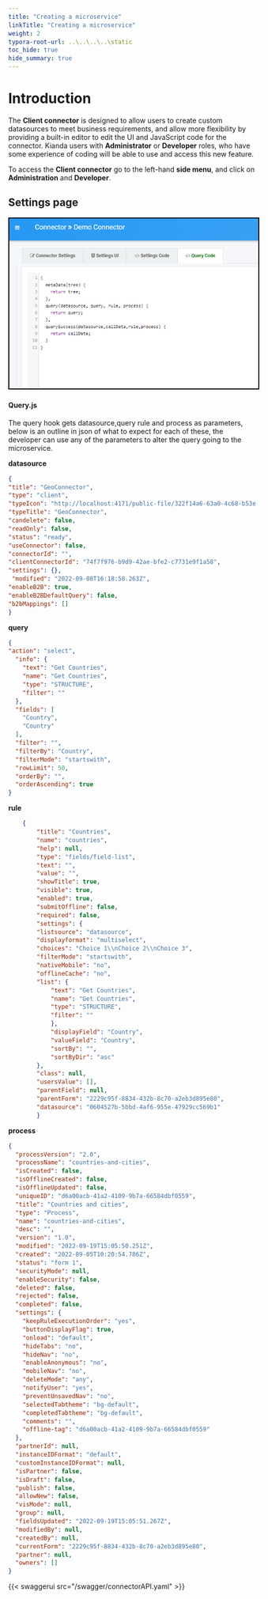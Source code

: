 ```yaml
---
title: "Creating a microservice"
linkTitle: "Creating a microservice"
weight: 2
typora-root-url: ..\..\..\..\static
toc_hide: true
hide_summary: true
---
```


# Introduction 
The **Client connector** is designed to allow users to create custom datasources to meet business requirements, and allow more flexibility by providing a built-in editor to edit the UI and JavaScript code for the connector. Kianda users with **Administrator** or **Developer** roles, who have some experience of coding will be able to use and access this new feature. 

To access the **Client connector** go to the left-hand **side menu**, and click on **Administration** and **Developer**. 

## Settings page

<img src="/images/ConnectorTabsScreen.png" style="zoom:100%;border:2px solid black" />

#### Query.js

The query hook gets datasource,query rule and process as parameters, below is an outline in json of what to expect for each of these, 
the developer can use any of the parameters to alter the query going to the microservice.



**datasource**

```json
{
"title": "GeoConnector",
"type": "client",
"typeIcon": "http://localhost:4171/public-file/322f14a6-63a0-4c68-b53e-4ca041c0e9ae/Geo-Connector-Icon.png",
"typeTitle": "GeoConnector",
"candelete": false,
"readOnly": false,
"status": "ready",
"useConnector": false,
"connectorId": "",
"clientConnectorId": "74f7f976-b9d9-42ae-bfe2-c7731e9f1a58",
"settings": {},
 "modified": "2022-09-08T16:18:58.263Z",
"enableB2B": true,
"enableB2BDefaultQuery": false,
"b2bMappings": []
}
```

**query**
	
```json
{ 
"action": "select",
  "info": {
    "text": "Get Countries",
    "name": "Get Countries",
    "type": "STRUCTURE",
    "filter": ""
  },
  "fields": [
    "Country",
    "Country"
  ],
  "filter": "",
  "filterBy": "Country",
  "filterMode": "startswith",
  "rowLimit": 50,
  "orderBy": "",
  "orderAscending": true
}
```

**rule**
```json
	{
   		"title": "Countries",
    	"name": "countries",
     	"help": null,
      	"type": "fields/field-list",
      	"text": "",
      	"value": "",
     	"showTitle": true,
     	"visible": true,
      	"enabled": true,
     	"submitOffline": false,
     	"required": false,
     	"settings": {
       	"listsource": "datasource",
       	"displayformat": "multiselect",
       	"choices": "Choice 1\\nChoice 2\\nChoice 3",
       	"filterMode": "startswith",
       	"nativeMobile": "no",
       	"offlineCache": "no",
       	"list": {
          	"text": "Get Countries",
        	"name": "Get Countries",
         	"type": "STRUCTURE",
         	"filter": ""
        	},
        	"displayField": "Country",
        	"valueField": "Country",
        	"sortBy": "",
        	"sortByDir": "asc"
      	},
      	"class": null,
      	"usersValue": [],
      	"parentField": null,
      	"parentForm": "2229c95f-8834-432b-8c70-a2eb3d895e80",
   		"datasource": "0604527b-5bbd-4af6-955e-47929cc569b1"
    	}
```
**process**

```json
{
  "processVersion": "2.0",
  "processName": "countries-and-cities",
  "isCreated": false,
  "isOfflineCreated": false,
  "isOfflineUpdated": false,
  "uniqueID": "d6a00acb-41a2-4109-9b7a-66584dbf0559",
  "title": "Countries and cities",
  "type": "Process",
  "name": "countries-and-cities",
  "desc": "",
  "version": "1.0",
  "modified": "2022-09-19T15:05:50.251Z",
  "created": "2022-09-05T10:20:54.786Z",
  "status": "form 1",
  "securityMode": null,
  "enableSecurity": false,
  "deleted": false,
  "rejected": false,
  "completed": false,
  "settings": {
    "keepRuleExecutionOrder": "yes",
    "buttonDisplayFlag": true,
    "onload": "default",
    "hideTabs": "no",
    "hideNav": "no",
    "enableAnonymous": "no",
    "mobileNav": "no",
    "deleteMode": "any",
    "notifyUser": "yes",
    "preventUnsavedNav": "no",
    "selectedTabtheme": "bg-default",
    "completedTabtheme": "bg-default",
    "comments": "",
    "offline-tag": "d6a00acb-41a2-4109-9b7a-66584dbf0559"
  },
  "partnerId": null,
  "instanceIDFormat": "default",
  "customInstanceIDFormat": null,
  "isPartner": false,
  "isDraft": false,
  "publish": false,
  "allowNew": false,
  "visMode": null,
  "group": null,
  "fieldsUpdated": "2022-09-19T15:05:51.267Z",
  "modifiedBy": null,
  "createdBy": null,
  "currentForm": "2229c95f-8834-432b-8c70-a2eb3d895e80",
  "partner": null,
  "owners": []
}
```

{{< swaggerui src="/swagger/connectorAPI.yaml" >}}
